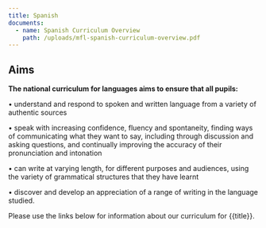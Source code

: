 ```yaml
---
title: Spanish
documents:
  - name: Spanish Curriculum Overview
    path: /uploads/mfl-spanish-curriculum-overview.pdf
---
```

## Aims

**The national curriculum for languages aims to ensure that all pupils:**


•	understand and respond to spoken and written language from a variety of authentic sources 


•	speak with increasing confidence, fluency and spontaneity, finding ways of communicating what they want to say, including through discussion and asking questions, and continually improving the accuracy of their pronunciation and intonation 


•	can write at varying length, for different purposes and audiences, using the variety of grammatical structures that they have learnt 


•	discover and develop an appreciation of a range of writing in the language studied.

Please use the links below for information about our curriculum for {{title}}.